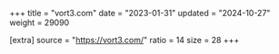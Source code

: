 +++
title = "vort3.com"
date = "2023-01-31"
updated = "2024-10-27"
weight = 29090

[extra]
source = "https://vort3.com/"
ratio = 14
size = 28
+++
